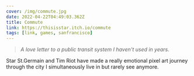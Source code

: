 ```yaml
---
cover: /img/commute.jpg
date: 2022-04-22T04:49:03.362Z
title: Commute
link: https://thisisstar.itch.io/commute
tags: [link, games, sanfrancisco]
---
```


> _A love letter to a public transit system I haven't used in years._

Star St.Germain and Tim Riot have made a really emotional pixel art journey through the city I simultaneously live in but rarely see anymore.
